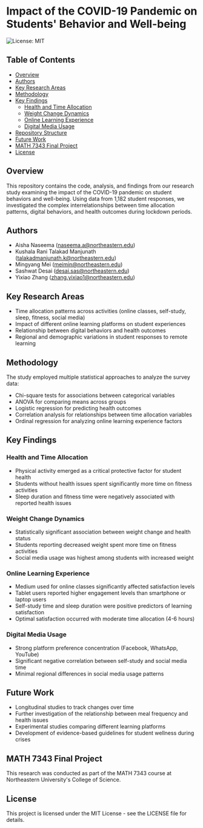 # Impact of the COVID-19 Pandemic on Students' Behavior and Well-being

![License: MIT](https://img.shields.io/badge/License-MIT-yellow.svg)

## Table of Contents
- [Overview](#overview)
- [Authors](#authors)
- [Key Research Areas](#key-research-areas)
- [Methodology](#methodology)
- [Key Findings](#key-findings)
  - [Health and Time Allocation](#health-and-time-allocation)
  - [Weight Change Dynamics](#weight-change-dynamics)
  - [Online Learning Experience](#online-learning-experience)
  - [Digital Media Usage](#digital-media-usage)
- [Repository Structure](#repository-structure)
- [Future Work](#future-work)
- [MATH 7343 Final Project](#math-7343-final-project)
- [License](#license)

## Overview
This repository contains the code, analysis, and findings from our research study examining the impact of the COVID-19 pandemic on student behaviors and well-being. Using data from 1,182 student responses, we investigated the complex interrelationships between time allocation patterns, digital behaviors, and health outcomes during lockdown periods.

## Authors
- Aisha Naseema (naseema.a@northeastern.edu)
- Kushala Rani Talakad Manjunath (talakadmanjunath.k@northeastern.edu)
- Mingyang Mei (meimin@northeastern.edu)
- Sashwat Desai (desai.sas@northeastern.edu)
- Yixiao Zhang (zhang.yixiao1@northeastern.edu)

## Key Research Areas
- Time allocation patterns across activities (online classes, self-study, sleep, fitness, social media)
- Impact of different online learning platforms on student experiences
- Relationship between digital behaviors and health outcomes
- Regional and demographic variations in student responses to remote learning

## Methodology
The study employed multiple statistical approaches to analyze the survey data:
- Chi-square tests for associations between categorical variables
- ANOVA for comparing means across groups
- Logistic regression for predicting health outcomes
- Correlation analysis for relationships between time allocation variables
- Ordinal regression for analyzing online learning experience factors

## Key Findings

### Health and Time Allocation
- Physical activity emerged as a critical protective factor for student health
- Students without health issues spent significantly more time on fitness activities
- Sleep duration and fitness time were negatively associated with reported health issues

### Weight Change Dynamics
- Statistically significant association between weight change and health status
- Students reporting decreased weight spent more time on fitness activities
- Social media usage was highest among students with increased weight

### Online Learning Experience
- Medium used for online classes significantly affected satisfaction levels
- Tablet users reported higher engagement levels than smartphone or laptop users
- Self-study time and sleep duration were positive predictors of learning satisfaction
- Optimal satisfaction occurred with moderate time allocation (4-6 hours)

### Digital Media Usage
- Strong platform preference concentration (Facebook, WhatsApp, YouTube)
- Significant negative correlation between self-study and social media time
- Minimal regional differences in social media usage patterns

## Future Work
- Longitudinal studies to track changes over time
- Further investigation of the relationship between meal frequency and health issues
- Experimental studies comparing different learning platforms
- Development of evidence-based guidelines for student wellness during crises

## MATH 7343 Final Project
This research was conducted as part of the MATH 7343 course at Northeastern University's College of Science.

## License
This project is licensed under the MIT License - see the LICENSE file for details.
